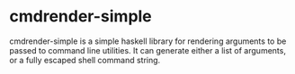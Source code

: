 # cmdrender-simple

cmdrender-simple is a simple haskell library for rendering arguments to be passed to
command line utilities. It can generate either a list of arguments, or a fully
escaped shell command string.
